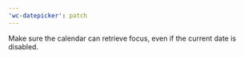 ```yaml
---
'wc-datepicker': patch
---
```


Make sure the calendar can retrieve focus, even if the current date is disabled.
